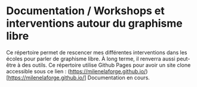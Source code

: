 # Documentation / Workshops et interventions autour du graphisme libre

Ce répertoire permet de rescencer mes différentes interventions dans les écoles pour parler de graphisme libre. 
À long terme, il renverra aussi peut-être à des outils. 
Ce répertoire utilise Github Pages pour avoir un site clone accessible sous ce lien : (https://milenelaforge.github.io/)[https://milenelaforge.github.io/]
Documentation en cours. 

